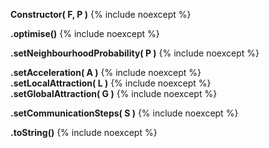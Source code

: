 **Constructor( F, P )**
{% include noexcept %}

**.optimise()**
{% include noexcept %}

**.setNeighbourhoodProbability( P )**
{% include noexcept %}

**.setAcceleration( A )**
{% include noexcept %}
<br />
**.setLocalAttraction( L )**
{% include noexcept %}
<br />
**.setGlobalAttraction( G )**
{% include noexcept %}

**.setCommunicationSteps( S )**
{% include noexcept %}

**.toString()**
{% include noexcept %}